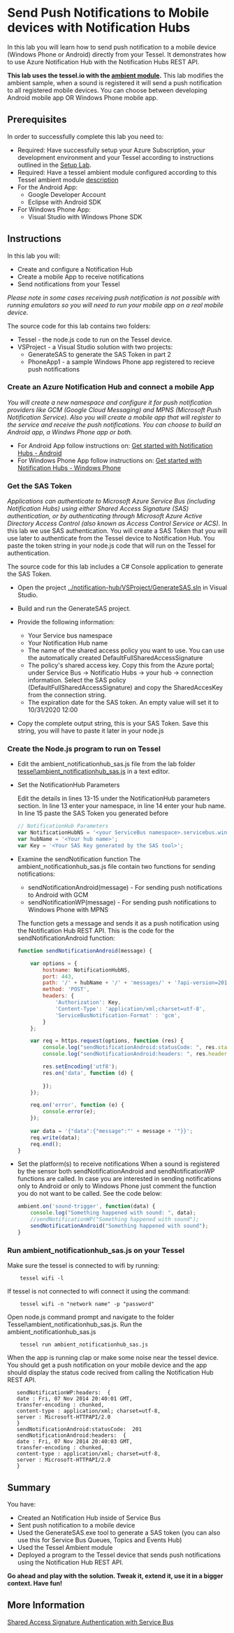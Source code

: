 Send Push Notifications to Mobile devices with Notification Hubs
=============
In this lab you will learn how to send push notification to a mobile device (Windows Phone or Android) directly from your Tessel. It demonstrates how to use Azure Notification Hub with the Notification Hubs REST API.


__This lab uses the tessel.io with the [ambient module](http://start.tessel.io/modules/ambient).__ This lab modifies the ambient sample, when a sound is registered it will send a push notification to all registered mobile devices.
You can choose between developing Android mobile app OR Windows Phone mobile app.

Prerequisites
-------------
In order to successfully complete this lab you need to:

* Required: Have successfully setup your Azure Subscription, your development environment and your Tessel according to instructions outlined in the [Setup Lab](../_setup).
* Required: Have a tessel ambient module configured according to this Tessel ambient module [description](http://start.tessel.io/modules/ambient)
* For the Android App:
	* Google Developer Account
	* Eclipse with Android SDK
* For Windows Phone App:
	* Visual Studio with Windows Phone SDK

Instructions
------------
In this lab you will:

* Create and configure a Notification Hub
* Create a mobile App to receive notifications
* Send notifications from your Tessel

_Please note in some cases receiving push notification is not possible with running emulators so you will need to run your mobile app on a real mobile device._

The source code for this lab contains two folders:
* Tessel - the node.js code to run on the Tessel device.
* VSProject - a Visual Studio solution with two projects:
  * GenerateSAS to generate the SAS Token in part 2
  * PhoneApp1 - a sample Windows Phone app registered to recieve push notifications

### Create an Azure Notification Hub and connect a mobile App
_You will create a new namespace and configure it for push notification providers like GCM (Google Cloud Messaging) and MPNS (Microsoft Push Notification Service). Also you will create a mobile app that will register to the service and receive the push notifications. You can choose to build an Android app, a Windws Phone app or both._

* For Android App follow instructions on: [Get started with Notification Hubs - Android](http://azure.microsoft.com/en-us/documentation/articles/notification-hubs-android-get-started/)
* For Windows Phone App follow instructions on: [Get started with Notification Hubs - Windows Phone](http://azure.microsoft.com/en-us/documentation/articles/notification-hubs-windows-phone-get-started/)


### Get the SAS Token
_Applications can authenticate to Microsoft Azure Service Bus (including Notification Hubs) using either Shared Access Signature (SAS) authentication, or by authenticating through Microsoft Azure Active Directory Access Control (also known as Access Control Service or ACS)._
In this lab we use SAS authentication. You will create a SAS Token that you will use later to authenticate from the Tessel device to Notification Hub. You paste the token string in your node.js code that will run on the Tessel for authentication.

The source code for this lab includes a C# Console application to generate the SAS Token.
* Open the project [../notification-hub/VSProject/GenerateSAS.sln](../notification-hub/VSProject/) in Visual Studio.
* Build and run the GenerateSAS project.

* Provide the following information:
  * Your Service bus namespace
  * Your Notification Hub name
  * The name of the shared access policy you want to use. You can use the automatically created DefaultFullSharedAccessSignature
  * The policy's shared access key. Copy this from the Azure portal; under Service Bus -> Notificatio Hubs -> your hub -> connection information. Select the SAS policy (DefaultFullSharedAccessSignature) and copy the SharedAccesKey from the connection string.
  * The expiration date for the SAS token. An empty value will set it to 10/31/2020 12:00

* Copy the complete output string, this is your SAS Token. Save this string, you will have to paste it later in your node.js

### Create the Node.js program to run on Tessel

* Edit the ambient_notificationhub_sas.js file from the lab folder [tessel\ambient_notificationhub_sas.js](../tessel/ambient_notificationhub_sas.js) in a text editor.

* Set the NotificationHub Parameters
 
  Edit the details in lines 13-15 under the NotificationHub parameters section. In line 13 enter your namespace, in line 14 enter your hub name. In line 15 paste the SAS Token you generated before
	
	```javascript
	// NotificationHub Parameters
	var NotificationHubNS = '<your ServiceBus namespace>.servicebus.windows.net'
	var hubName = '<Your hub name>'; 
	var Key = '<Your SAS Key generated by the SAS tool>';
	```

* Examine the sendNotification function
  The ambient_notificationhub_sas.js file contain two functions for sending notifications:
	* sendNotificationAndroid(message) - For sending push notifications to Android with GCM
	* sendNotificationWP(message) - For sending push notifications to Windows Phone with MPNS 

  The function gets a message and sends it as a push notification using the Notification Hub REST API. This is the code for the sendNotificationAndroid function: 

	```javascript
	function sendNotificationAndroid(message) {
	
	    var options = {
	        hostname: NotificationHubNS,
	        port: 443,
	        path: '/' + hubName + '/' + 'messages/' + '?api-version=2013-08',
	        method: 'POST',
	        headers: {
	            'Authorization': Key,
	            'Content-Type': 'application/xml;charset=utf-8',
	            'ServiceBusNotification-Format' : 'gcm', 
	        }
	    };
	
	    var req = https.request(options, function (res) {
	        console.log("sendNotificationAndroid:statusCode: ", res.statusCode);
	        console.log("sendNotificationAndroid:headers: ", res.headers);	
	
			res.setEncoding('utf8');
	        res.on('data', function (d) {
	            
	        });
	    });
	
	    req.on('error', function (e) {
	        console.error(e);
	    });
		
		var data = '{"data":{"message":"' + message + '"}}';
	    req.write(data);
	    req.end();
	}
    ```

* Set the platform(s) to receive notifications
  When a sound is registered by the sensor both sendNotificationAndroid and sendNotificationWP functions are called. In case you are interested in sending notifications only to Android or only to Windows Phone just comment the function you do not want to be called. See the code below:

	```javascript
	ambient.on('sound-trigger', function(data) {
		console.log("Something happened with sound: ", data);
		//sendNotificationWP("Something happened with sound");
		sendNotificationAndroid("Something happened with sound");
	}
	```

### Run ambient_notificationhub_sas.js on your Tessel

Make sure the tessel is connected to wifi by running: 

```
	tessel wifi -l
```

If tessel is not connected to wifi connect it using the command:

```
	tessel wifi -n "network name" -p "password"
```

Open node.js command prompt and navigate to the folder Tessel\ambient_notificationhub_sas.js. Run the ambient_notificationhub_sas.js

```
	tessel run ambient_notificationhub_sas.js
```

When the app is running clap or make some noise near the tessel device. You should get a push notification on your mobile device and the app should display the status code recived from calling the Notification Hub REST API.

 ```
	sendNotificationWP:headers:  {
	date : Fri, 07 Nov 2014 20:40:01 GMT,
	transfer-encoding : chunked,
	content-type : application/xml; charset=utf-8,
	server : Microsoft-HTTPAPI/2.0
	}
	sendNotificationAndroid:statusCode:  201
	sendNotificationAndroid:headers:  {
	date : Fri, 07 Nov 2014 20:40:03 GMT,
	transfer-encoding : chunked,
	content-type : application/xml; charset=utf-8,
	server : Microsoft-HTTPAPI/2.0
	}
```
	
Summary
-------
You have:

* Created an Notification Hub inside of Service Bus
* Sent push notification to a mobile device
* Used the GenerateSAS.exe tool to generate a SAS token (you can also use this for Service Bus Queues, Topics and Events Hub)
* Used the Tessel Ambient module
* Deployed a program to the Tessel device that sends push notifications using the Notification Hub REST API. 


__Go ahead and play with the solution. Tweak it, extend it, use it in a bigger context. Have fun!__

More Information
----------------
[Shared Access Signature Authentication with Service Bus](http://msdn.microsoft.com/en-us/library/azure/dn170477.aspx)
